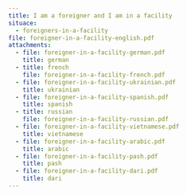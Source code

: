 ```yaml
---
title: I am a foreigner and I am in a facility
situace:
  - foreigners-in-a-facility
file: foreigner-in-a-facility-english.pdf
attachments:
  - file: foreigner-in-a-facility-german.pdf
    title: german
  - title: french
    file: foreigner-in-a-facility-french.pdf
  - file: foreigner-in-a-facility-ukrainian.pdf
    title: ukrainian
  - file: foreigner-in-a-facility-spanish.pdf
    title: spanish
  - title: russian
    file: foreigner-in-a-facility-russian.pdf
  - file: foreigner-in-a-facility-vietnamese.pdf
    title: vietnamese
  - file: foreigner-in-a-facility-arabic.pdf
    title: arabic
  - file: foreigner-in-a-facility-pash.pdf
    title: pash
  - file: foreigner-in-a-facility-dari.pdf
    title: dari
---
```

